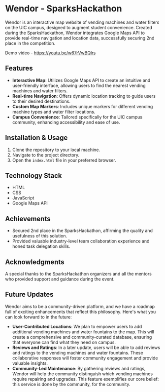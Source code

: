 # Wendor - SparksHackathon
Wendor is an interactive map website of vending machines and water filters on the UIC campus, designed to augment student convenience. Created during the SparksHackathon, Wendor integrates Google Maps API to provide real-time navigation and location data, successfully securing 2nd place in the competition.

Demo video - https://youtu.be/w67rVwBQlrs
## Features
- **Interactive Map**: Utilizes Google Maps API to create an intuitive and user-friendly interface, allowing users to find the nearest vending machines and water filters.
- **Real-time Navigation**: Offers dynamic location tracking to guide users to their desired destinations.
- **Custom Map Markers**: Includes unique markers for different vending machine types and water filter locations.
- **Campus Convenience**: Tailored specifically for the UIC campus community, enhancing accessibility and ease of use.

## Installation & Usage
1. Clone the repository to your local machine.
2. Navigate to the project directory.
3. Open the `index.html` file in your preferred browser.

## Technology Stack
- HTML
- CSS
- JavaScript
- Google Maps API

## Achievements
- Secured 2nd place in the SparksHackathon, affirming the quality and usefulness of this solution.
- Provided valuable industry-level team collaboration experience and honed task delegation skills.

## Acknowledgments
A special thanks to the SparksHackathon organizers and all the mentors who provided support and guidance during the event.

## Future Updates
Wendor aims to be a community-driven platform, and we have a roadmap full of exciting enhancements that reflect this philosophy. Here's what you can look forward to in the future:

- **User-Contributed Locations**: We plan to empower users to add additional vending machines and water fountains to the map. This will create a comprehensive and community-curated database, ensuring that everyone can find what they need on campus.
- **Reviews and Ratings**: In a later update, users will be able to add reviews and ratings to the vending machines and water fountains. These collaborative responses will foster community engagement and provide valuable insights.
- **Community-Led Maintenance**: By gathering reviews and ratings, Wendor will help the community distinguish which vending machines require repairing and upgrades. This feature exemplifies our core belief: this service is done by the community, for the community.




